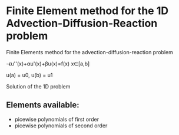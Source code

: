 # Finite Element method for the 1D Advection-Diffusion-Reaction problem

Finite Elements method for the advection-diffusion-reaction problem

-ϵu''(x)+αu'(x)+βu(x)=f(x)   x∈[a,b]

u(a) = u0, u(b) = u1

Solution of the 1D problem

## Elements available: 
- picewise polynomials of first order
- picewise polynomials of second order
